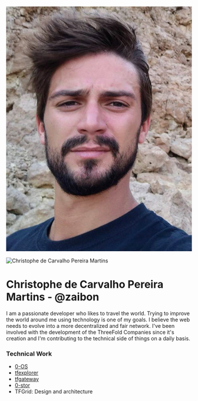 ![Christophe de Carvalho Pereira Martins](img/christophe_dcpm.jpg)

![Christophe de Carvalho Pereira Martins](https://vimeo.com/434726348)

# Christophe de Carvalho Pereira Martins - @zaibon

I am a passionate developer who likes to travel the world. Trying to improve the world around me using technology is one of my goals.
I believe the web needs to evolve into a more decentralized and fair network. I've been involved with the development of the ThreeFold Companies since it's creation and I'm contributing to the technical side of things on a daily basis.

### Technical Work
- [0-OS](https://github.com/threefoldtech/zos)
- [tfexplorer](https://github.com/threefoldtech/tfexplorer)
- [tfgateway](https://github.com/threefoldtech/tfgateway)
- [0-stor](https://github.com/threefoldtech/0-stor/)
- TFGrid: Design and architecture